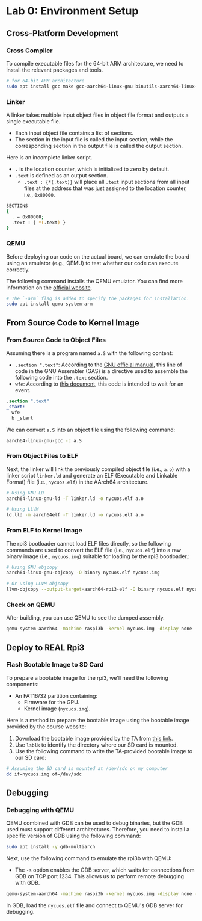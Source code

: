 # Lab 0: Environment Setup

## Cross-Platform Development

### Cross Compiler

To compile executable files for the 64-bit ARM architecture, we need to install the relevant packages and tools.

```bash
# for 64-bit ARM architecture
sudo apt install gcc make gcc-aarch64-linux-gnu binutils-aarch64-linux-gnu
```

### Linker

A linker takes multiple input object files in object file format and outputs a single executable file.

* Each input object file contains a list of sections.
* The section in the input file is called the input section, while the corresponding section in the output file is called the output section.

Here is an incomplete linker script.

* `.` is the location counter, which is initialized to zero by default.
* `.text` is defined as an output section.
  * `.text : {*(.text)}` will place all `.text` input sections from all input files at the address that was just assigned to the location counter, i.e., `0x80000`.

```bash
SECTIONS
{
  . = 0x80000;
  .text : { *(.text) }
}
```

### QEMU

Before deploying our code on the actual board, we can emulate the board using an emulator (e.g., QEMU) to test whether our code can execute correctly.

The following command installs the QEMU emulator. You can find more information on the [official website](https://www.qemu.org/download/#linux).

```bash
# The `-arm` flag is added to specify the packages for installation.
sudo apt install qemu-system-arm
```

## From Source Code to Kernel Image

### From Source Code to Object Files

Assuming there is a program named `a.S` with the following content:

* `.section ".text"`: According to the [GNU official manual](https://ftp.gnu.org/old-gnu/Manuals/gas-2.9.1/html_chapter/as_7.html#SEC119), this line of code in the GNU Assembler (GAS) is a directive used to assemble the following code into the `.text` section.
* `wfe`: According to [this document](https://developer.arm.com/documentation/den0024/a/The-A64-instruction-set/System-control-and-other-instructions/Hint-instructions), this code is intended to wait for an event.



```nasm
.section ".text"
_start:
  wfe
  b _start
```

We can convert `a.S` into an object file using the following command:

```bash
aarch64-linux-gnu-gcc -c a.S
```

### From Object Files to ELF

Next, the linker will link the previously compiled object file (i.e., `a.o`) with a linker script `linker.ld` and generate an ELF (Executable and Linkable Format) file (i.e., `nycuos.elf`) in the AArch64 architecture.

```bash
# Using GNU LD
aarch64-linux-gnu-ld -T linker.ld -o nycuos.elf a.o

# Using LLVM
ld.lld -m aarch64elf -T linker.ld -o nycuos.elf a.o
```

### From ELF to Kernel Image

The rpi3 bootloader cannot load ELF files directly, so the following commands are used to convert the ELF file (i.e., `nycuos.elf`) into a raw binary image (i.e., `nycuos.img`) suitable for loading by the rpi3 bootloader.:

```bash
# Using GNU objcopy
aarch64-linux-gnu-objcopy -O binary nycuos.elf nycuos.img

# Or using LLVM objcopy
llvm-objcopy --output-target=aarch64-rpi3-elf -O binary nycuos.elf nycuos.img
```

### Check on QEMU

After building, you can use QEMU to see the dumped assembly.

```bash
qemu-system-aarch64 -machine raspi3b -kernel nycuos.img -display none -d in_asm
```

## Deploy to REAL Rpi3

### Flash Bootable Image to SD Card

To prepare a bootable image for the rpi3, we'll need the following components:

* An FAT16/32 partition containing:
  * Firmware for the GPU.
  * Kernel image (`nycuos.img`).

Here is a method to prepare the bootable image using the bootable image provided by the course website:

1. Download the bootable image provided by the TA from [this link](https://github.com/nycu-caslab/OSC2024/raw/main/supplement/nycuos.img).
2. Use `lsblk` to identify the directory where our SD card is mounted.
3. Use the following command to write the TA-provided bootable image to our SD card:

```bash
# Assuming the SD card is mounted at /dev/sdc on my computer
dd if=nycuos.img of=/dev/sdc
```

## Debugging

### Debugging with QEMU

QEMU combined with GDB can be used to debug binaries, but the GDB used must support different architectures. Therefore, you need to install a specific version of GDB using the following command:

```bash
sudo apt install -y gdb-multiarch
```

Next, use the following command to emulate the rpi3b with QEMU:

* The `-s` option enables the GDB server, which waits for connections from GDB on TCP port 1234. This allows us to perform remote debugging with GDB.

```bash
qemu-system-aarch64 -machine raspi3b -kernel nycuos.img -display none -S -s
```

In GDB, load the `nycuos.elf` file and connect to QEMU's GDB server for debugging.
